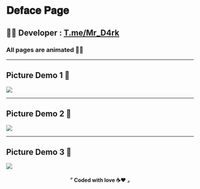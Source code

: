 # 𝐃𝐞𝐟𝐚𝐜𝐞 𝐏𝐚𝐠𝐞
<h2>👨‍💻 Developer : <a href='https://t.me/Mr_D4rk'>T.me/Mr_D4rk</a></h2>
<h3>All pages are animated 💪😍</h3>
<hr>
<h2>Picture Demo 1 📸</h2>
<img src='https://raw.githubusercontent.com/Soltanmsb/Deface-Page/msb/Demo.png'>
<hr>
<h2>Picture Demo 2 📸</h2>
<img src='https://raw.githubusercontent.com/Soltanmsb/Deface-Page/msb/Demo2.png'>
<hr>
<h2>Picture Demo 3 📸</h2>
<img src="https://raw.githubusercontent.com/Soltanmsb/Deface-Page/msb/Demo3.png"><br>
<h4 align="center">⌜ Coded with love ☕❤ ⌟</h4>
